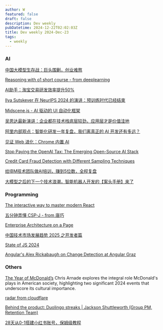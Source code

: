 ```yaml
---
author: W
featured: false
draft: false
description: Dev weekly
pubDatetime: 2024-12-22T02:02:03Z
title: Dev weekly 2024-Dec-23
tags:
  - weekly
---
```


### AI

[中国大模型生存战：巨头围剿，创业难熬](https://mp.weixin.qq.com/s?__biz=MzU3Mjk1OTQ0Ng%3D%3D&abtest_cookie=AAACAA%3D%3D&ascene=65&chksm=fd22b61acab33ecbb53c9cc125f13657f6162cf827b1fa9d24e09c6c57aff9688cb1356566ed&clicktime=1734244285&countrycode=CN&devicetype=android-34&enterid=1734244285&exportkey=n_ChQIAhIQDoYgIUNcuB1%2FAuLG0TmjiRLUAQIE97dBBAEAAAAAABciE7hraksAAAAOpnltbLcz9gKNyK89dVj0bqiK35uAR3%2Fc8lTRUcstbigNDA1uSNdALYRGzDSBnjBUKYQvcp%2Fs7Lhkharzac7tkfU7nZduaEmKlVklb4FvypCaMaJatgYDY7UN2u0MW4x4GBfvkqGMcwzhs2kXahd8%2B8Iw8ZXPcq27reZS7pBwCnT135jsXCuMrkaHew6tJA%2BrErRZVr0XOPtjy%2B9JgUZUerlccBTZZfMOaXSQjRq7gNU0rzwpp%2F1F4jL9VxdV&fasttmpl_flag=0&fasttmpl_fullversion=7512981-zh_CN-zip&fasttmpl_type=0&idx=1&lang=zh_CN&mid=2247521620&nettype=WIFI&pass_ticket=NfYa%2F53vBKs3mCWZ%2BaHoxH8IZgUqGP6jZ7QMX5GycwC4eALNt5PMYneYlFB%2B0BOY&realreporttime=1734244285518&scene=7&search_click_id=4648962459825055297-1734244285491-0935456054&sessionid=1734244261&sn=046f5dab7d8d7a602f8f82c69781ba2e&subscene=90&version=28003651&wx_header=3)

[Reasoning with o1 short course - from deeplearning](https://www.deeplearning.ai/short-courses/reasoning-with-o1/)

[AI助手：淘宝交易研发效率提升50%](https://mp.weixin.qq.com/s?__biz=MzAxNDEwNjk5OQ%3D%3D&abtest_cookie=AAACAA%3D%3D&ascene=56&chksm=8397343eb4e0bd2853074a9b98677db166dc44b20452839a63183c5cac33c113acd21ece19bf&clicktime=1734350060&countrycode=CN&devicetype=android-34&enterid=1734350060&exportkey=n_ChQIAhIQPfhpFyOHPFpoIfdbF5nwexLjAQIE97dBBAEAAAAAAIZiB2TVnpEAAAAOpnltbLcz9gKNyK89dVj04IDeQrGwdB85lT1CqS1eDcLaSe4eiCfbSqOFYShZZH33OvTMbqTcea0tB%2B3ru3wRg1mjogh1NpLUGU%2FhmHMVpUzkXPDV0Ieo2fiX9b1%2BXNsQOaIs5RuqlItvLrXxAhFDWfT75mqg5uLFZsrhzYe1z2uQWru3J%2BrgdXYptm1Z%2FqqdYnFkJcNj71%2F%2Fu0T4s56aAB2wdY53LqztRs12qqeFVn%2BfLVRJEOR8zGQ7Xjszbczwzwv36xwz%2F9DPQ382&exptype=subscribed_raw_exper_tlfeeds&fasttmpl_flag=0&fasttmpl_fullversion=7517157-zh_CN-zip&fasttmpl_type=0&finder_biz_enter_id=5&flutter_pos=9&idx=1&lang=zh_CN&mid=2650536998&nettype=WIFI&pass_ticket=2kHu6%2BT7paiWkVrRoaLEZ5CiNtEALUtlg5jD7sKoVBRmWfib%2FdTpaeXy%2F3G36Lba&ranksessionid=1734350021_1&realreporttime=1734350060852&scene=169&session_us=gh_4b3f15bce4d8&sessionid=1734350021&sn=ae9631e925df5e0e86ed52fa8be5b7e2&subscene=200&version=28003653&wx_header=3)

[]()

[Ilya Sutskever 在 NeurIPS 2024 的演讲：预训练时代已经结束](https://mp.weixin.qq.com/s?__biz=MzU1NDA4NjU2MA%3D%3D&abtest_cookie=AAACAA%3D%3D&ascene=56&chksm=fa18856c52c55167637351a24c160726a623368d1709c6bd01a21def3d9fede4b51e148692de&clicktime=1734404630&countrycode=CN&devicetype=android-34&enterid=1734404630&exportkey=n_ChQIAhIQTEQXsFcNxC1JhwPeNbUR0BLjAQIE97dBBAEAAAAAAKyjNECqFCMAAAAOpnltbLcz9gKNyK89dVj05GzuLzwtvD%2FMR4WNy5Z59xBExC6%2FfvSEBVpimCl57sa9ktf%2BJ9Fs1FZ%2FHM1pB%2Fu%2BkBi8g5J9UgnynctJxmKXCXG9nbUhQpQa7PjrI%2Bz6ixFjtVKHpDrq8nIspvefNiUGsQI%2FTPGdaIRL9msT44u9a2luR%2BeIO03OQch10qTlykfCDNgmc8%2Fj2ZWMcxr5cHRt%2BYS9Re%2BMHhSjsMlBinRfs6bVBj2sLb7y7%2BZE%2F37kd4HedWrBM1p%2Fwxe3ZS8K&fasttmpl_flag=0&fasttmpl_fullversion=7517557-zh_CN-zip&fasttmpl_type=0&finder_biz_enter_id=4&flutter_pos=14&idx=2&lang=zh_CN&mid=2247629246&nettype=3gnet&pass_ticket=D%2FsVlFgcgmvaSulMC57p0oNcxO%2Fs5OeZu5ALicIVziQX3x6P1hF872Nk86fygPbg&ranksessionid=1734404609&realreporttime=1734404630169&scene=90&session_us=gh_b7682654f4a3&sessionid=1734404538&sn=d41f8c7bd00619ce457b894ea7f92a06&subscene=93&version=28003653&wx_header=3&xtrack=1)

[Midscene.js - AI 驱动的 UI 自动化框架](https://mp.weixin.qq.com/s?__biz=MzkxNDIzNTg4MA%3D%3D&abtest_cookie=AAACAA%3D%3D&ascene=56&chksm=c02e278b017bd4cfd7dcdfb4b5d72641d7451369428488deca433c9979b5382d571ef98a735d&clicktime=1734410372&countrycode=CN&devicetype=android-34&enterid=1734410372&exportkey=n_ChQIAhIQxdmJOYsfcZ1AiPfXz2ZbABLjAQIE97dBBAEAAAAAAPEeIN0XBWkAAAAOpnltbLcz9gKNyK89dVj0umV4mB0DdHLdmZqWAm6WbhycVx4ftpo454IVw9yHO5B9Ryp2PBACJ7YOKy1F4KznCdmhXEzU2eqizoi5p2Fa735KsMkAJjz41Y931rirFaS3Qhnf7JNfxBKLt2ZOKPK5o9UxBGCNvVvUUpAsDVkUPzB4GLE2RKuO6NhzMuHC3O0d8%2B65Xk37Va9cOCsRMPj7dyiVQGQZpzFAghF04VJlbK5eW6%2FtMsKtvttec1mQ3yV23vTIneRbGp6pwuHY&fasttmpl_flag=0&fasttmpl_fullversion=7517557-zh_CN-zip&fasttmpl_type=0&finder_biz_enter_id=4&flutter_pos=3&idx=1&lang=zh_CN&mid=2247489199&nettype=3gnet&pass_ticket=Ek6%2FX7TFdDcJADrBmw0qx%2B%2BY1eXQoqc83wef7sdl8vNRcrhQr%2F81JYl2Eomf4LWM&ranksessionid=1734410364&realreporttime=1734410372686&scene=90&session_us=gh_0dd794ecebdb&sessionid=1734410364&sn=89ce882a3491edb6f27a3d439625f03a&subscene=93&version=28003653&wx_header=3&xtrack=1)

[吴恩达最新演讲：企业都在技术栈底层较劲，应用层才是价值洼地](https://mp.weixin.qq.com/s?__biz=Mzg4NDQwNTI0OQ%3D%3D&abtest_cookie=AAACAA%3D%3D&ascene=56&chksm=ce1918f24535f5a591ca9a2685d3f974d4523e0096533a35f28148e18e7b3421870039be23b8&clicktime=1734431820&countrycode=CN&devicetype=android-34&enterid=1734431820&exportkey=n_ChQIAhIQI5737iPnc8GPDmVEwoO8%2FxLjAQIE97dBBAEAAAAAAF%2BkFaY%2BxOwAAAAOpnltbLcz9gKNyK89dVj0xDApix47af0dxm7ZvOAx0TklEaNNa%2BmvoAvMLeB%2BLjG1Rw6oqLMh49chH0ESGOJqlpAAwhX9zjJMK95MkYfvR81N%2BnsECFhhy6%2FaaPaylMQOXAuGns4wFQV5dSYybyTaUMkDJr0Aq0io9AhZStIx9u2elPg8wuwCfPGxVlT8i4II7lQ9557RkMzafxSpbwEvARpZ4NxRJXivbts0dd6aWmUcpnX54hNP%2B9ZRIUAUihH1MB3ITV6QBnJ2v0Oh&fasttmpl_flag=0&fasttmpl_fullversion=7517557-zh_CN-zip&fasttmpl_type=0&finder_biz_enter_id=4&flutter_pos=7&idx=1&lang=zh_CN&mid=2247584306&nettype=WIFI&pass_ticket=an9XWTkSKdXq8yjCRUigyjm3Judr2akcd7nmJlpMtJ2zoGYNsy%2FYTrOjyL5z5%2Buq&ranksessionid=1734431801&realreporttime=1734431820239&scene=90&session_us=gh_c7f65dd80906&sessionid=1734431770&sn=f90473decf3d4f956a047eecbeac8c95&subscene=93&version=28003653&wx_header=3&xtrack=1)

[阿里内部观点：智能化研发一年复盘，我们离真正的 AI 开发还有多远？](https://www.infoq.cn/article/1T0fC3e0MUcY1B4RGN09)

[见证 Web 进化：Chrome 内置 AI](https://mp.weixin.qq.com/s?__biz=MjM5MTA1MjAxMQ%3D%3D&abtest_cookie=AAACAA%3D%3D&ascene=56&chksm=bc6cc6a2879e732958aff78ae494cf9954e55b374722d121559838b91e6614d388b32c629135&clicktime=1734481491&countrycode=CN&devicetype=android-34&enterid=1734481491&exportkey=n_ChQIAhIQEvf7v39Y5hNrWLXpyRpyaxLjAQIE97dBBAEAAAAAAGTRLdlqQNYAAAAOpnltbLcz9gKNyK89dVj0mPpckM8jRWaSQ8LCvwKdzwd%2Ft9KgMOe1iUWWTHMjXZ9jVSN%2FlIEp3FFiNxtpvSdhUBrZmvJf3zRbcV6qVgYk799k7Q4tNMZDWzwCy1ZGjc%2F%2F7SEMEFpg6Gm7qQZAYKC%2BO2NgNmJ5kJHru5EUQd8OpGM2dQJDbuovkXwtBeAf5wg46bnraGmXoylV6p33WXvQzxwBuBIno7VZqqxPleyTGgfwhpp2GDzFOlprkg9Z%2FIdymz4BIL2T4H84bf1t&fasttmpl_flag=0&fasttmpl_fullversion=7517557-zh_CN-zip&fasttmpl_type=0&finder_biz_enter_id=4&flutter_pos=3&idx=1&lang=zh_CN&mid=2651274730&nettype=WIFI&pass_ticket=dh8yvNIU1bQk7QYvNM9uNlYf0BkfxvQXxBrZAZvYTotrmvMi0n3kFhNKYXhh%2B3ro&ranksessionid=1734481481&realreporttime=1734481491469&scene=90&session_us=gh_780d1f7a7e67&sessionid=1734481481&sn=1f98bafae58b98bef830996b28a0b4c0&subscene=93&version=28003653&wx_header=3&xtrack=1)

[Stop Paying the OpenAI Tax: The Emerging Open-Source AI Stack](https://www.timescale.com/blog/the-emerging-open-source-ai-stack)

[Credit Card Fraud Detection with Different Sampling Techniques](https://towardsdatascience.com/credit-card-fraud-detection-with-different-sampling-techniques-cece7734acc5)

[给IBM技术团队做AI培训，赚到5位数，全程复盘](https://mp.weixin.qq.com/s?__biz=MzIyNDAzMzYxNQ%3D%3D&abtest_cookie=AAACAA%3D%3D&ascene=56&chksm=f2b24d15e9e38723dce810605b9bf462c920e16216b5782f8553e220853550e2b6dac76db7ea&clicktime=1734169843&countrycode=CN&devicetype=android-34&enterid=1734169843&exportkey=n_ChQIAhIQesB2rbiWeKHvVXki174EXxLjAQIE97dBBAEAAAAAAC6ZBIFQszQAAAAOpnltbLcz9gKNyK89dVj0hjCNu7PKIHaG%2BYXlv8CN0dwI0dm5%2Fo6Xtgf6dwnL8bSOQUPj9nSems%2Bs%2BjlXLis%2B%2FDALoDQHvNzFklKZrWy7ikh%2FKLV0SebRMXf0o5rJIruaxLbaUWFCJqrT%2BoHqbPk7QuHeYgLivzAfxKklO5FGclxTCwvBbasWscdHklq7hQrQwEkS0ZT710vk9CQ00YLDt%2BkjSpeAKr16L6eYQ6hiAAf%2BTRs84TRaUYejbhjyw2ZDwC7JoLPVOa0hIX0N&fasttmpl_flag=0&fasttmpl_fullversion=7512981-zh_CN-zip&fasttmpl_type=0&finder_biz_enter_id=4&flutter_pos=0&idx=1&lang=zh_CN&mid=2652032264&nettype=WIFI&pass_ticket=1CpgBbBFfyzOpBRnWgseyVB2Daz1zKqvCw5VkrdVAvFWIuvALCmn%2BdSCh2ExVukt&ranksessionid=1734169794&realreporttime=1734169843375&scene=90&session_us=gh_205e8c9bf7c4&sessionid=1734169797&sn=afe900109fa9e50e11d1342ca48bbb0b&subscene=93&version=28003651&wx_header=3&xtrack=1)

[大模型之后的下一个技术浪潮，智能机器人开发的【案头手册】来了](https://mp.weixin.qq.com/s?__biz=MjM5NTk0NjMwOQ%3D%3D&abtest_cookie=AAACAA%3D%3D&ascene=56&chksm=bc8cb83aa651c147c2699caf982f88d1ad7f12ef324ecc06f9b58e71098380f4886bc6901ab3&clicktime=1734344417&countrycode=CN&devicetype=android-34&enterid=1734344417&exportkey=n_ChQIAhIQ7wwskkD5TSDhYsE6cMPpehLjAQIE97dBBAEAAAAAAPedCn%2F5vHQAAAAOpnltbLcz9gKNyK89dVj01sxg25%2BslrabPXGMb%2BzNJlOivzE20YjP%2F5SMJ8Z%2Fx4Jyoy8PZggjmjwGA07RPr4BgixHUUAAEAmdA9MYvheZHCHmF5ngBZYXD%2BxcggyATc5tvv4iCNI5VJtOPNbz%2BYcsoYwEtOV8AfdDQjzNlN4FZbqGF4vvXpRUvK7Ru6MHlG5d%2B9vVyxpkK293OgNQBilbwgsFpl%2BxQX7V8CqPPqLEXWDZZAygGf66SGLkI5cTYZ37PeHS6jCAJXVld3Uk&fasttmpl_flag=0&fasttmpl_fullversion=7517157-zh_CN-zip&fasttmpl_type=0&finder_biz_enter_id=4&flutter_pos=2&idx=1&lang=zh_CN&mid=2651200521&nettype=WIFI&pass_ticket=EkxJ0ruJc9HNX8WCpfdS3aevOEKMdgkTIgK0oYrkT4ZHofWBXTTRo0ipWMdsUsER&ranksessionid=1734344072&realreporttime=1734344417734&scene=90&session_us=gh_acee3e9666da&sessionid=1734344076&sn=14e1e524eae7286fb72c8d6268f49bba&subscene=93&version=28003653&wx_header=3&xtrack=1&poc_token=HLcUZGejL4W4TamDVQTlxL_cP9N64PfZoQHKRXWZ)

### Programming

[The interactive way to master modern React](https://react.gg/)

[五分钟弄懂 CSP-J - from 唐巧](https://blog.devtang.com/2024/09/17/cspj-introduction/)

[Enterprise Architecture on a Page](https://eaonapage.com/)

[中国技术市场发展趋势 2025 之开发者篇](https://www.infoq.cn/minibook/SbPttATI5TM2ZLQK2YjT)

[State of JS 2024](https://2024.stateofjs.com/zh-Hans)

[Angular's Alex Rickabaugh on Change Detection at Angular Graz](https://www.youtube.com/watch?v=rRWPSvoVSGk)

### Others

[The Year of McDonald’s](https://www.thefp.com/p/the-year-of-mcdonalds-trump-luigi-mangione) Chris Arnade explores the integral role McDonald's plays in American society, highlighting two significant 2024 events that underscore its cultural importance.

[]()

[radar from cloudflare](https://radar.cloudflare.com/)

[Behind the product: Duolingo streaks | Jackson Shuttleworth (Group PM, Retention Team)](https://www.lennysnewsletter.com/p/behind-the-product-duolingo-streaks)

[28天从0-1搭建小红书账号，保姆级教程](https://www.youtube.com/watch?v=XCettejABGE)

[]()

[]()

[]()

[]()

[]()

[]()

[]()

[]()

[]()

[]()

[]()

[]()

[]()

[]()

[]()

[]()

[]()

[]()

[]()

[]()

[]()

[]()

[]()

[]()

[]()

[]()

[]()

[]()

[]()

[]()

[]()
